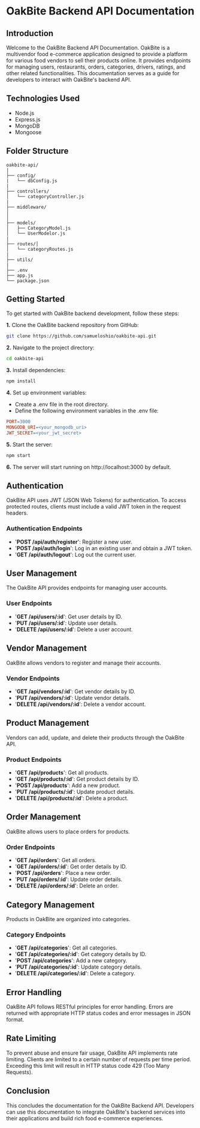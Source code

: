 # OakBite Backend API Documentation

## Introduction

Welcome to the OakBite Backend API Documentation. OakBite is a multivendor food e-commerce application designed to provide a platform for various food vendors to sell their products online. It provides endpoints for managing users, restaurants, orders, categories, drivers, ratings, and other related functionalities. This documentation serves as a guide for developers to interact with OakBite's backend API.

## Technologies Used

- Node.js
- Express.js
- MongoDB
- Mongoose

## Folder Structure

```
oakbite-api/
|
├── config/
|   └── dbConfig.js
|
├── controllers/
│   └── categoryController.js
|
├── middleware/
│
│
├── models/
│   ├── CategoryModel.js
│   └── UserModelor.js
|
├── routes/│
│   └── categoryRoutes.js
|
├── utils/
|
├── .env
├── app.js
└── package.json
```

## Getting Started

To get started with OakBite backend development, follow these steps:

**1.** Clone the OakBite backend repository from GitHub:

```bash
git clone https://github.com/samueloshio/oakbite-api.git
```

**2.** Navigate to the project directory:

```bash
cd oakbite-api
```

**3.** Install dependencies:

```bash
npm install
```

**4.** Set up environment variables:

- Create a .env file in the root directory.
- Define the following environment variables in the .env file:

```makefile
PORT=3000
MONGODB_URI=<your_mongodb_uri>
JWT_SECRET=<your_jwt_secret>
```

**5.** Start the server:

```bash
npm start
```

**6.** The server will start running on http://localhost:3000 by default.

## Authentication

OakBite API uses JWT (JSON Web Tokens) for authentication. To access protected routes, clients must include a valid JWT token in the request headers.

### Authentication Endpoints

- '**POST /api/auth/register**': Register a new user.
- '**POST /api/auth/login**': Log in an existing user and obtain a JWT token.
- '**GET /api/auth/logout**': Log out the current user.

## User Management

The OakBite API provides endpoints for managing user accounts.

### User Endpoints

- '**GET /api/users/:id**': Get user details by ID.
- '**PUT /api/users/:id**': Update user details.
- '**DELETE /api/users/:id**': Delete a user account.

## Vendor Management

OakBite allows vendors to register and manage their accounts.

### Vendor Endpoints

- '**GET /api/vendors/:id**': Get vendor details by ID.
- '**PUT /api/vendors/:id**': Update vendor details.
- '**DELETE /api/vendors/:id**': Delete a vendor account.

## Product Management

Vendors can add, update, and delete their products through the OakBite API.

### Product Endpoints

- '**GET /api/products**': Get all products.
- '**GET /api/products/:id**': Get product details by ID.
- '**POST /api/products**': Add a new product.
- '**PUT /api/products/:id**': Update product details.
- '**DELETE /api/products/:id**': Delete a product.

## Order Management

OakBite allows users to place orders for products.

### Order Endpoints

- '**GET /api/orders**': Get all orders.
- '**GET /api/orders/:id**': Get order details by ID.
- '**POST /api/orders**': Place a new order.
- '**PUT /api/orders/:id**': Update order details.
- '**DELETE /api/orders/:id**': Delete an order.

## Category Management

Products in OakBite are organized into categories.

### Category Endpoints

- '**GET /api/categories**': Get all categories.
- '**GET /api/categories/:id**': Get category details by ID.
- '**POST /api/categories**': Add a new category.
- '**PUT /api/categories/:id**': Update category details.
- '**DELETE /api/categories/:id**': Delete a category.

## Error Handling

OakBite API follows RESTful principles for error handling. Errors are returned with appropriate HTTP status codes and error messages in JSON format.

## Rate Limiting

To prevent abuse and ensure fair usage, OakBite API implements rate limiting. Clients are limited to a certain number of requests per time period. Exceeding this limit will result in HTTP status code 429 (Too Many Requests).

## Conclusion

This concludes the documentation for the OakBite Backend API. Developers can use this documentation to integrate OakBite's backend services into their applications and build rich food e-commerce experiences.
